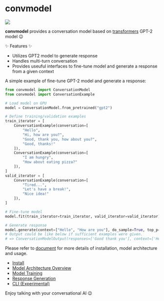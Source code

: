 # convmodel

![](https://github.com/colorfulscoop/convmodel/workflows/unittest/badge.svg)

**convmodel** provides a conversation model based on [transformers](https://github.com/huggingface/transformers) GPT-2 model :wink:

:sparkles: Features :sparkles:

* Utilizes GPT2 model to generate response
* Handles multi-turn conversation
* Provides useuful interfaces to fine-tune model and generate a response from a given context

A simple example of fine-tune GPT-2 model and generate a response:

```py
from convmodel import ConversationModel
from convmodel import ConversationExample

# Load model on GPU
model = ConversationModel.from_pretrained("gpt2")

# Define training/validation examples
train_iterator = [
    ConversationExample(conversation=[
        "Hello",
        "Hi, how are you?",
        "Good, thank you, how about you?",
        "Good, thanks!"
    ]),
    ConversationExample(conversation=[
        "I am hungry",
        "How about eating pizza?"
    ]),
]
valid_iterator = [
    ConversationExample(conversation=[
        "Tired...",
        "Let's have a break!",
        "Nice idea!"
    ]),
]

# Fine-tune model
model.fit(train_iterator=train_iterator, valid_iterator=valid_iterator)

# Generate response
model.generate(context=["Hello", "How are you"], do_sample=True, top_p=0.95, top_k=50)
# Output could be like below if sufficient examples were given.
# => ConversationModelOutput(responses=['Good thank you'], context=['Hello', 'How are you'])
```

Please refer to [document](docs/en/docs/index.md) for more details of installation, model architecture and usage.

* [Install](docs/en/docs/install.md)
* [Model Architecture Overview](docs/en/docs/model_architecture_overview.md)
* [Model Training](docs/en/docs/model_training.md)
* [Response Generation](docs/en/docs/response_generation.md)
* [CLI (Experimental)](docs/en/docs/cli.md)

Enjoy talking with your conversational AI :wink:
